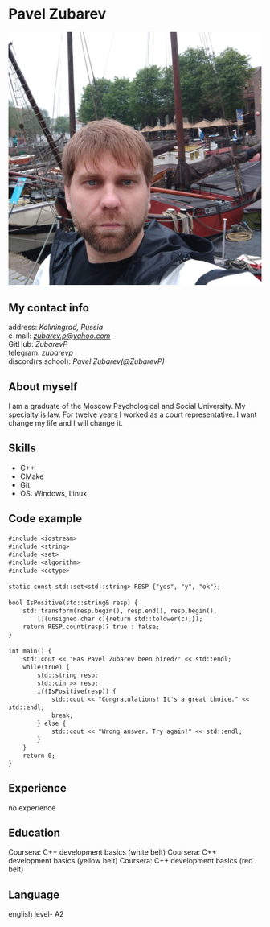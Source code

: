 # Pavel Zubarev
![Main](img/self.jpg)

## **My contact info**
address:            *Kaliningrad, Russia*<br>
e-mail:             *zubarev.p@yahoo.com*<br>
GitHub:             *ZubarevP*<br>
telegram:           *zubarevp*<br>
discord(rs school): *Pavel Zubarev(@ZubarevP)*<br>


## About myself
I am a graduate of the Moscow Psychological and Social University. My specialty is law. For twelve years I worked as a court representative. I want change my life and I will change it.

## Skills
- C++<br> 
- CMake<br>
- Git<br>
- OS: Windows, Linux<br>

## Code example
```
#include <iostream>
#include <string>
#include <set>
#include <algorithm>
#include <cctype>

static const std::set<std::string> RESP {"yes", "y", "ok"};

bool IsPositive(std::string& resp) {
    std::transform(resp.begin(), resp.end(), resp.begin(),
        [](unsigned char c){return std::tolower(c);});    
    return RESP.count(resp)? true : false; 
}

int main() {
    std::cout << "Has Pavel Zubarev been hired?" << std::endl;
    while(true) {
        std::string resp;
        std::cin >> resp;
        if(IsPositive(resp)) {
            std::cout << "Congratulations! It's a great choice." << std::endl;
            break;
        } else {
            std::cout << "Wrong answer. Try again!" << std::endl;
        }
    }
    return 0;
}
```
## Experience
no experience

## Education
Coursera: C++ development basics (white belt) 
Coursera: C++ development basics (yellow belt) 
Coursera: C++ development basics (red belt) 

## Language
english level- A2
